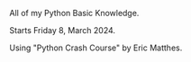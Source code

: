 All of my Python Basic Knowledge.

Starts Friday 8, March 2024.

Using "Python Crash Course" by Eric Matthes.
